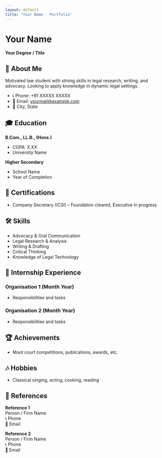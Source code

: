 ```yaml
---
layout: default
title: "Your Name - Portfolio"
---
```


# Your Name
**Your Degree / Title**

## 📌 About Me
Motivated law student with strong skills in legal research, writing, and advocacy. Looking to apply knowledge in dynamic legal settings.

- 📞 Phone: +91 XXXXX XXXXX  
- 📧 Email: yourmail@example.com  
- 📍 City, State

## 🎓 Education
**B.Com., LL.B., (Hons.)**  
- CGPA: X.XX  
- University Name  

**Higher Secondary**  
- School Name  
- Year of Completion

## 📜 Certifications
- Company Secretary (ICSI) – Foundation cleared, Executive in progress  

## 🛠 Skills
- Advocacy & Oral Communication  
- Legal Research & Analysis  
- Writing & Drafting  
- Critical Thinking  
- Knowledge of Legal Technology  

## 💼 Internship Experience
### Organisation 1 (Month Year)
- Responsibilities and tasks

### Organisation 2 (Month Year)
- Responsibilities and tasks

## 🏆 Achievements
- Moot court competitions, publications, awards, etc.  

## 🎶 Hobbies
- Classical singing, acting, cooking, reading  

## 📇 References
**Reference 1**  
Person / Firm Name  
📞 Phone  
📧 Email  

**Reference 2**  
Person / Firm Name  
📞 Phone  
📧 Email
